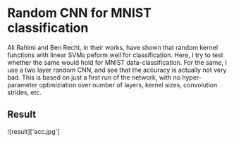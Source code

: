 # Random CNN for MNIST classification

Ali Rahimi and Ben Recht, in their works, have shown that random kernel functions with linear SVMs peform well for classification. Here, I try to test whether the same would hold for MNIST data-classification. For the same, I use a two layer random CNN, and see that the accuracy is actually not very bad. This is based on just a first run of the network, with no hyper-parameter optimiziation over number of layers, kernel sizes, convolution strides, etc.

## Result

![result]['acc.jpg']

